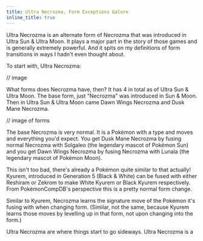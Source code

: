 ```yaml
---
title: Ultra Necrozma, Form Exceptions Galore
inline_title: true
---
```


Ultra Necrozma is an alternate form of Necrozma that was introduced in Ultra Sun & Ultra Moon. It plays a major part in the story of those games and is generally extremely powerful. And it spits on my definitions of form transitions in ways I hadn't even thought about.

To start with, Ultra Necrozma:

// image

What forms does Necrozma have, then? It has 4 in total as of Ultra Sun & Ultra Moon. The base form, just "Necrozma" was introduced in Sun & Moon. Then in Ultra Sun & Ultra Moon came Dawn Wings Necrozma and Dusk Mane Necrozma.

// image of forms

The base Necrozma is very normal. It is a Pokémon with a type and moves and everything you'd expect. You get Dusk Mane Necrozma by fusing normal Necrozma with Solgaleo (the legendary mascot of Pokémon Sun) and you get Dawn Wings Necrozma by fusing Necrozma with Lunala (the legendary mascot of Pokémon Moon). 

This isn't too bad, there's already a Pokémon quite similar to that actually! Kyurem, introduced in Generation 5 (Black & White) can be fused with either Reshiram or Zekrom to make White Kyurem or Black Kyurem respectively. From PokémonCompDB's perspective this is a pretty normal form change.

Similar to Kyurem, Necrozma learns the signature move of the Pokémon it's fusing with when changing form. (Similar, not the same, because Kyurem learns those moves by levelling up in that form, not upon changing into the form.)

Ultra Necrozma are where things start to go sideways. Ultra Necrozma is a 